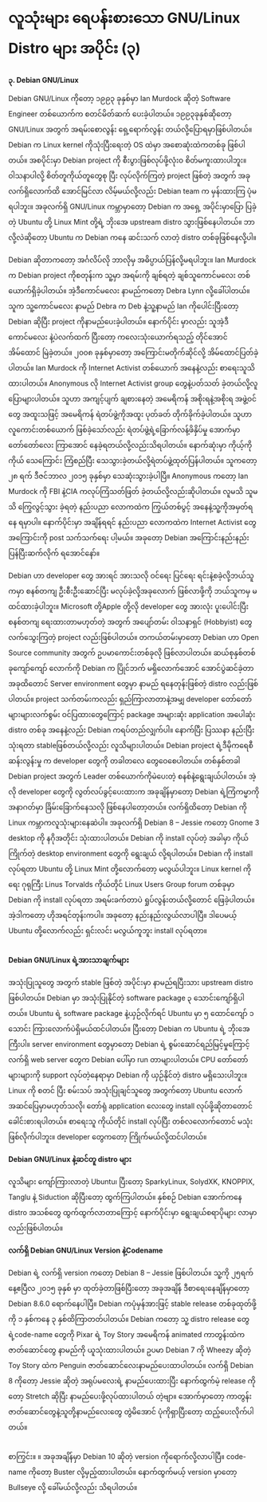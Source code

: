 # လူသုံးများ ရေပန်းစားသော GNU/Linux Distro များ အပိုင်း (၃)

**၃. Debian GNU/Linux**

Debian GNU/Linux ကိုတော့ ၁၉၉၃ ခုနှစ်မှာ Ian Murdock ဆိုတဲ့ Software Engineer တစ်ယောက်က စတင်မိတ်ဆက် ပေးခဲ့ပါတယ်။ ၁၉၉၃ခုနှစ်ဆိုတော့ GNU/Linux အတွက် အရမ်းစောလွန်း ရှေ့ရောက်လွန်း တယ်လို့ပြောရမှာဖြစ်ပါတယ်။ Debian က Linux kernel ကိုသုံးပြီးရေးတဲ့ OS ထဲမှာ အစောဆုံးထဲကတစ်ခု ဖြစ်ပါတယ်။ အစပိုင်းမှာ Debian project ကို စီးပွားဖြစ်လုပ်ဖို့လုံးဝ စိတ်မကူးထားပါဘူး။ ဝါသနာပါလို့ စိတ်တူကိုယ်တူတွေစု ပြီး လုပ်လိုက်ကြတဲ့ project ဖြစ်တဲ့ အတွက် အခုလက်ရှိလောက်ထိ အောင်မြင်လာ လိမ့်မယ်လို့လည်း Debian team က မှန်းထားကြ ပုံမရပါဘူး။ အခုလက်ရှိ GNU/Linux ကမ္ဘာမှာတော့ Debian က အရှေ့ အပိုင်းမှာပြော ပြခဲ့တဲ့ Ubuntu တို့ Linux Mint တို့ရဲ့ ဘိုးအေ upstream distro သွားဖြစ်နေပါတယ်။ ဘာလို့လဲဆိုတော့ Ubuntu က Debian ကနေ ဆင်းသက် လာတဲ့ distro တစ်ခုဖြစ်နေလို့ပါ။

Debian ဆိုတာကတော့ အင်္ဂလိပ်လို ဘာလိုမှ အဓိပ္ပာယ်ပြန်လို့မရပါဘူး။ Ian Murdock က Debian project ကိုစတုန်းက သူ့မှာ အရမ်းကို ချစ်ရတဲ့ ချစ်သူကောင်မလေး တစ်ယောက်ရှိခဲ့ပါတယ်။ အဲ့ဒီကောင်မလေး နာမည်ကတော့ Debra Lynn လို့ခေါ်ပါတယ်။ သူက သူ့ကောင်မလေး နာမည် Debra က Deb နဲ့သူ့နာမည် Ian ကိုပေါင်းပြီးတော့ Debian ဆိုပြီး project ကိုနာမည်ပေးခဲ့ပါတယ်။ နောက်ပိုင်း မှာလည်း သူအဲ့ဒီ ကောင်မလေး နဲ့ပဲလက်ထက် ပြီးတော့ ကလေးသုံးယောက်ရသည့် တိုင်အောင် အိမ်ထောင် မြဲခဲ့တယ်။ ၂၀၀၈ ခုနှစ်မှာတော့ အကြောင်းမတိုက်ဆိုင်လို့ အိမ်ထောင်ပြတ်ခဲ့ပါတယ်။ Ian Murdock ကို Internet Activist တစ်ယောက် အနေနဲ့လည်း စာရေးသူသိထားပါတယ်။ Anonymous လို Internet Activist group တွေနဲ့ပတ်သတ် ခဲ့တယ်လို့လူပြောများပါတယ်။ သူဟာ အကျင့်ပျက် ချစားနေတဲ့ အမေရိကန် အစိုးရနဲ့အစိုးရ အဖွဲ့ဝင်တွေ အထူးသဖြင့် အမေရိကန် ရဲတပ်ဖွဲ့ကိုအထူး ပုတ်ခတ် တိုက်ခိုက်ခဲ့ပါတယ်။ သူဟာ လူကောင်းတစ်ယောက် ဖြစ်ခဲ့သော်လည်း ရဲတပ်ဖွဲ့ရဲ့ခြောက်လန့်ဖိနှိပ်မှု အောက်မှာ တော်တော်လေး ကြာအောင် နေခဲ့ရတယ်လို့လည်းသိရပါတယ်။ နောက်ဆုံးမှာ ကိုယ့်ကိုကိုယ် သေကြောင်း ကြံစည်ပြီး သေသွားခဲ့တယ်လို့ရဲတပ်ဖွဲ့ထုတ်ပြန်ပါတယ်။ သူကတော့ ၂၈ ရက် ဒီဇင်ဘာလ ၂၀၁၅ ခုနှစ်မှာ သေဆုံးသွားခဲ့ပါပြီ။ Anonymous ကတော့ Ian Murdock ကို FBI နဲ့CIA ကလုပ်ကြံသတ်ဖြတ် ခဲ့တယ်လို့လည်းဆိုပါတယ်။ လူမသိ သူမသိ ကြွေလွင့်သွား ခဲ့ရတဲ့ နည်းပညာ လောကထဲက ကြွယ်တစ်ပွင့် အနေနဲ့သူ့ကိုအမှတ်ရနေ ရမှာပါ။ နောက်ပိုင်းမှာ အချိန်ရရင် နည်းပညာ လောကထဲက Internet Activist တွေ အကြောင်းကို post သက်သက်ရေး ပါ့မယ်။ အခုတော့ Debian အကြောင်းနည်းနည်း ပြန်ပြီးဆက်လိုက် ရအောင်နော်။

Debian ဟာ developer တွေ အားရင် အားသလို ဝင်ရေး ပြင်ရေး ရင်းနဲ့စခဲ့လို့ဘယ်သူကမှာ စနစ်တကျ ဦးစီးဦးဆောင်ပြီး မလုပ်ခဲ့လို့အခုလောက် ဖြစ်လာဖို့ကို ဘယ်သူကမှ မထင်ထားခဲ့ပါဘူး။ Microsoft တို့Apple တို့လို developer တွေ အားလုံး ပူးပေါင်းပြီး စနစ်တကျ ရေးထားတာမဟုတ်တဲ့ အတွက် အပျော်တမ်း ဝါသနာရှင် (Hobbyist) တွေ လက်သွေးကြတဲ့ project လည်းဖြစ်ပါတယ်။ တကယ်တမ်းမှာတော့ Debian ဟာ Open Source community အတွက် ဥပမာကောင်းတစ်ခုလို ဖြစ်လာပါတယ်။ ဆယ်စုနှစ်တစ်ခုကျော်ကျော် လောက်ကို Debian က ပြိုင်ဘက် မရှိလောက်အောင် အောင်ပွဲဆင်ခဲ့တာ အခုထိတောင် Server environment တွေမှာ နာမည် ရနေတုန်းဖြစ်တဲ့ distro လည်းဖြစ်ပါတယ်။ project သက်တမ်းကလည်း ရှည်ကြာလာတာနဲ့အမျှ developer တော်တော် များများလက်စွမ်း ဝင်ပြထားတွေကြောင့် package အများဆုံး application အပေါဆုံး distro တစ်ခု အနေနဲ့လည်း Debian ကရပ်တည်လျှက်ပါ။ နောက်ပြီး ပြဿနာ နည်းပြီး သုံးရတာ stableဖြစ်တယ်လို့လည်း လူသိများပါတယ်။ Debian project ရဲ့ဒီမိုကရေစီ ဆန်းလွန်းမှု က developer တွေကို တခါတလေ တွေဝေစေပါတယ်။ တစ်နှစ်တခါ Debian project အတွက် Leader တစ်ယောက်ကိုမဲပေးတဲ့ စနစ်နဲ့ရွေးချယ်ပါတယ်။ အဲ့လို developer တွေကို လွတ်လပ်ခွင့်ပေးထားက အခုချိန်မှာတော့ Debian ရဲ့ကြံကမ္မာကို အနာဂတ်မှာ ခြိမ်းခြောက်နေသလို ဖြစ်နေပါတော့တယ်။ လက်ရှိထိတော့ Debian ကို Linux ကမ္ဘာကလူသုံးများနေဆဲပါ။ အခုလက်ရှိ Debian 8 – Jessie ကတော့ Gnome 3 desktop ကို နဂိုအတိုင်း သုံးထားပါတယ်။ Debian ကို install လုပ်တဲ့ အခါမှာ ကိုယ်ကြိုက်တဲ့ desktop environment တွေကို ရွေးချယ် လို့ရပါတယ်။ Debian ကို install လုပ်ရတာ Ubuntu တို့ Linux Mint တို့လောက်တော့ မလွယ်ပါဘူး။ Linux kernel ကိုရေး ဂုရုကြီး Linus Torvalds ကိုယ်တိုင် Linux Users Group forum တစ်ခုမှာ Debian ကို install လုပ်ရတာ အရမ်းခက်တာပဲ ရှုပ်လွန်းတယ်လို့တောင် ဖြေခဲ့ပါတယ်။ အဲ့ဒါကတော့ ဟိုအရင်တုန်းကပါ။ အခုတော့ နည်းနည်းလွယ်လာပါပြီ။ ဒါပေမယ့် Ubuntu တို့လောက်လည်း ရှင်းလင်း မလွယ်ကူဘူး install လုပ်ရတာ။

<figure><img src="../.gitbook/assets/debian-768x614.png" alt=""><figcaption></figcaption></figure>

**Debian GNU/Linux ရဲ့အားသာချက်များ**

အသုံးပြုသူတွေ အတွက် stable ဖြစ်တဲ့ အပိုင်းမှာ နာမည်ရပြီးသား upstream distro ဖြစ်ပါတယ်။ Debian မှာ အသုံးပြုနိုင်တဲ့ software package ၃ သောင်းကျော်ရှိပါတယ်။ Ubuntu ရဲ့ software package နဲ့ယှဉ်လိုက်ရင် Ubuntu မှာ ၅ ထောင်ကျော် ၁ သောင်း ကြားလောက်ပဲရှိမယ်ထင်ပါတယ်။ ပြီးတော့ Debian က Ubuntu ရဲ့ ဘိုးအေကြီးပါ။ server environment တွေမှာတော့ Debian ရဲ့ စွမ်းဆောင်ရည်မြင့်မှုကြောင့် လက်ရှိ web server တွေက Debian ပေါ်မှာ run တာများပါတယ်။ CPU တော်တော် များများကို support လုပ်တဲ့နေရာမှာ Debian ကို ယှဉ်နိုင်တဲ့ distro မရှိသေးပါဘူး။ Linux ကို စတင် ပြီး စမ်းသပ် အသုံးပြုချင်သူတွေ အတွက်တော့ Ubuntu လောက် အဆင်ပြေမှာမဟုတ်သလို၊ တော်ရုံ application လေးတွေ install လုပ်ဖို့ဆိုတာတောင် ခေါင်းစားရပါတယ်။ စာရေးသူ ကိုယ်တိုင် install လုပ်ပြီး တစ်လလောက်တောင် မသုံးဖြစ်လိုက်ပါဘူး။ developer တွေကတော့ ကြိုက်မယ်လို့ထင်ပါတယ်။

**Debian GNU/Linux နဲ့ဆင်တူ distro များ**

လူသိများ ကျော်ကြားလာတဲ့ Ubuntu၊ ပြီးတော့ SparkyLinux, SolydXK, KNOPPIX, Tanglu နဲ့ Siduction ဆိုပြီးတော့ ထွက်ကြပါတယ်။ နှစ်စဉ် Debian အောက်ကနေ distro အသစ်တွေ ထွက်ထွက်လာတာကြောင့် နောက်ပိုင်းမှာ ရွေးချယ်စရာပိုများ လာမှာလည်းဖြစ်ပါတယ်။

**လက်ရှိ Debian GNU/Linux Version နဲ့Codename**

Debian ရဲ့ လက်ရှိ version ကတော့ Debian 8 – Jessie ဖြစ်ပါတယ်။ သူ့ကို ၂၅ရက်နေ့ဧပြီလ ၂၀၁၅ ခုနှစ် မှာ ထုတ်ခဲ့တာဖြစ်ပြီးတော့ အခုအချိန် ဒီစာရေးနေချိန်မှာတော့ Debian 8.6.0 ရောက်နေပါပြီ။ Debian ကပုံမှန်အားဖြင့် stable release တစ်ခုထုတ်ဖို့ကို ၁ နှစ်ကနေ ၃ နှစ်ထိကြာတတ်ပါတယ်။ Debian ကတော့ သူ့ distro release တွေရဲ့code-name တွေကို Pixar ရဲ့ Toy Story အမေရိကန် animated ကာတွန်းထဲက ဇာတ်ဆောင်တွေ နာမည်ကို ယူသုံးထားပါတယ်။ ဥပမာ Debian 7 ကို Wheezy ဆိုတဲ့ Toy Story ထဲက Penguin ဇာတ်ဆောင်လေးနာမည်ပေးထာပါတယ်။ လက်ရှိ Debian 8 ကိုတော့ Jessie ဆိုတဲ့ အရုပ်မလေးရဲ့ နာမည်ပေးထားပြီး နောက်ထွက်မဲ့ release ကိုတော့ Stretch ဆိုပြီး နာမည်ပေးဖို့လုပ်ထားပါတယ် တဲ့ဗျာ။ အောက်မှာတော့ ကာတွန်းဇာတ်ဆောင်တွေနဲ့သူတို့နာမည်လေးတွေ တွဲမိအောင် ပုံကိုရှာပြီးတော့ ထည့်ပေးလိုက်ပါတယ်။

<figure><img src="../.gitbook/assets/15401050_1423165617701894_3521381417063452846_n.jpg" alt=""><figcaption></figcaption></figure>

စာကြွင်း။ ။ အခုအချိန်မှာ Debian 10 ဆိုတဲ့ version ကိုရောက်လို့လာပါပြီ။ code-name ကိုတော့ Buster လို့မှည့်ထားပါတယ်။ နောက်ထွက်မယ့် version မှာတော့ Bullseye လို့ ခေါ်မယ်လို့လည်း သိရပါတယ်။
